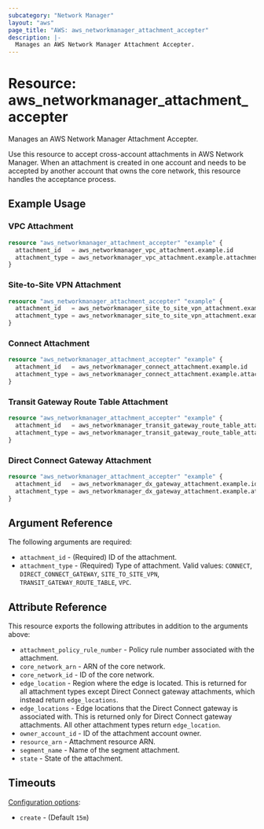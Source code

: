 ```yaml
---
subcategory: "Network Manager"
layout: "aws"
page_title: "AWS: aws_networkmanager_attachment_accepter"
description: |-
  Manages an AWS Network Manager Attachment Accepter.
---
```


# Resource: aws_networkmanager_attachment_accepter

Manages an AWS Network Manager Attachment Accepter.

Use this resource to accept cross-account attachments in AWS Network Manager. When an attachment is created in one account and needs to be accepted by another account that owns the core network, this resource handles the acceptance process.

## Example Usage

### VPC Attachment

```terraform
resource "aws_networkmanager_attachment_accepter" "example" {
  attachment_id   = aws_networkmanager_vpc_attachment.example.id
  attachment_type = aws_networkmanager_vpc_attachment.example.attachment_type
}
```

### Site-to-Site VPN Attachment

```terraform
resource "aws_networkmanager_attachment_accepter" "example" {
  attachment_id   = aws_networkmanager_site_to_site_vpn_attachment.example.id
  attachment_type = aws_networkmanager_site_to_site_vpn_attachment.example.attachment_type
}
```

### Connect Attachment

```terraform
resource "aws_networkmanager_attachment_accepter" "example" {
  attachment_id   = aws_networkmanager_connect_attachment.example.id
  attachment_type = aws_networkmanager_connect_attachment.example.attachment_type
}
```

### Transit Gateway Route Table Attachment

```terraform
resource "aws_networkmanager_attachment_accepter" "example" {
  attachment_id   = aws_networkmanager_transit_gateway_route_table_attachment.example.id
  attachment_type = aws_networkmanager_transit_gateway_route_table_attachment.example.attachment_type
}
```

### Direct Connect Gateway Attachment

```terraform
resource "aws_networkmanager_attachment_accepter" "example" {
  attachment_id   = aws_networkmanager_dx_gateway_attachment.example.id
  attachment_type = aws_networkmanager_dx_gateway_attachment.example.attachment_type
}
```

## Argument Reference

The following arguments are required:

* `attachment_id` - (Required) ID of the attachment.
* `attachment_type` - (Required) Type of attachment. Valid values: `CONNECT`, `DIRECT_CONNECT_GATEWAY`, `SITE_TO_SITE_VPN`, `TRANSIT_GATEWAY_ROUTE_TABLE`, `VPC`.

## Attribute Reference

This resource exports the following attributes in addition to the arguments above:

* `attachment_policy_rule_number` - Policy rule number associated with the attachment.
* `core_network_arn` - ARN of the core network.
* `core_network_id` - ID of the core network.
* `edge_location` - Region where the edge is located. This is returned for all attachment types except Direct Connect gateway attachments, which instead return `edge_locations`.
* `edge_locations` - Edge locations that the Direct Connect gateway is associated with. This is returned only for Direct Connect gateway attachments. All other attachment types return `edge_location`.
* `owner_account_id` - ID of the attachment account owner.
* `resource_arn` - Attachment resource ARN.
* `segment_name` - Name of the segment attachment.
* `state` - State of the attachment.

## Timeouts

[Configuration options](https://developer.hashicorp.com/terraform/language/resources/syntax#operation-timeouts):

* `create` - (Default `15m`)
